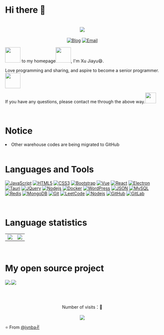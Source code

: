 # Hi there 👋

<!-- 动态打字效果 -->
<h1 align="center">
  <a href="https://stm32-mqtt.top">
    <img src="./images/hello.svg">
  </a>
</h1>

<!-- 个人资料 -->
<p align="center">
  <a href="https://stm32-mqtt.top" target="_blank"><img alt="Blog" src="https://img.shields.io/badge/Blog-stm32-mqtt.top-blue?style=flat&logo=google-chrome"></a>
  <a href="mailto:jyxu0529@gmail.com"><img alt="Email" src="https://img.shields.io/badge/Gmail-jyxu0529%40gmail.com-%23FCA121?style=flat&logo=gmail"></a>
</p>


<!-- 个人介绍 -->
<img src="./images/welcomeglitch.gif" width="50px" />  to my homepage<img src="./images/giphy.webp" width="50">, I'm Xu Jiayu😄.

Love programming and sharing, and aspire to become a senior programmer.<img src="./images/bongocat.gif" width="50px" />

If you have any questions, please contact me through the above way.<img src="./images/chat.gif" height="35px" />


<br />

# Notice

<li>Other warehouse codes are being migrated to GitHub</li>

<br />

<!-- 个人技能&工具介绍 -->
# Languages and Tools

[![JavaScript](https://img.shields.io/badge/-JavaScript-black?style=flat&logo=javascript&link=https://github.com/jynba)](https://github.com/jynba) 
[![HTML5](https://img.shields.io/badge/-HTML5-E34F26?style=flat&logo=html5&logoColor=white&link=https://github.com/jynba)](https://github.com/jynba) 
[![CSS3](https://img.shields.io/badge/-CSS3-1572B6?style=flat&logo=css3&link=https://github.com/jynba)](https://github.com/jynba) 
[![Bootstrap](https://img.shields.io/badge/-Bootstrap-563D7C?style=flat&logo=bootstrap&link=https://github.com/jynba)](https://github.com/jynba) 
[![Vue](https://img.shields.io/badge/-Vue-orange?style=flat&logo=Vue.js&link=https://github.com/jynba)](https://github.com/jynba) 
[![React](https://img.shields.io/badge/-React-black?style=flat&logo=react&link=https://github.com/jynba)](https://github.com/jynba) 
[![Electron](https://img.shields.io/badge/-Electron-gray?style=flat&logo=electron&link=https://github.com/jynba)](https://github.com/jynba) 
[![Tauri](https://img.shields.io/badge/-Tauri-%23FCA121?style=flat&logo=Tauri&link=https://github.com/jynba)](https://gitlab.com/jynba) 
[![JQuery](https://img.shields.io/badge/-JQuery-blue?style=flat&logo=jquery&link=https://github.com/jynba)](https://github.com/jynba) 
[![Nodejs](https://img.shields.io/badge/-Nodejs-green?style=flat&logo=Node.js&link=https://github.com/jynba)](https://github.com/jynba) 
[![Docker](https://img.shields.io/badge/-Docker-black?style=flat&logo=docker&link=https://github.com/jynba)](https://github.com/jynba) 
[![WordPress](https://img.shields.io/badge/-WordPress-blue?style=flat&logo=wordpress&link=https://github.com/jynba)](https://github.com/jynba) 
[![JSON](https://img.shields.io/badge/-json-02569B?style=flat&logo=json&link=https://github.com/jynba)](https://github.com/jynba)
[![MySQL](https://img.shields.io/badge/-MySQL-black?style=flat&logo=mysql&link=https://github.com/jynba)](https://github.com/jynba)
[![Redis](https://img.shields.io/badge/-Redis-black?style=flat&logo=redis&link=https://github.com/jynba)](https://github.com/jynba) 
[![MongoDB](https://img.shields.io/badge/-MongoDB-FCA121?style=flat&logo=mongodb&link=https://github.com/jynba)](https://github.com/jynba)
[![Git](https://img.shields.io/badge/-Git-black?style=flat&logo=git&link=https://github.com/jynba)](https://github.com/jynba) 
[![LeetCode](https://img.shields.io/badge/-LeetCode-02569B?style=flat&logo=leetCode&link=https://github.com/jynba)](https://github.com/jynba)
[![Nodejs](https://img.shields.io/badge/-Nodejs-black?style=flat&logo=Node.js&link=https://github.com/jynba)](https://github.com/jynba) 
[![GitHub](https://img.shields.io/badge/-GitHub-181717?style=flat&logo=github&link=https://github.com/jynba)](https://github.com/jynba)
[![GitLab](https://img.shields.io/badge/-GitLab-FCA121?style=flat&logo=gitlab&link=https://github.com/jynba)](https://gitlab.com/jynba) 



<br />

# Language statistics

<!-- 个人使用的最多的语言 仓库 Star 数 -->
<!-- [![Top Langs](https://github-readme-stats.vercel.app/api/top-langs/?username=jynba&layout=compact)](https://github.com/jynba/github-readme-stats)
[![Top Langs](https://github-readme-stats.vercel.app/api/top-langs/?username=jynba)](https://github.com/jynba/# github-readme-stats) -->

<!-- ![Fancy's GitHub stats](https://github-readme-stats.vercel.app/api?username=jynba&show_icons=true&theme=tokyonight) -->

<table align="center">
  <tr>
    <td>
      <img src="https://github-readme-stats.vercel.app/api/top-langs/?username=jynba&theme=tokyonight" />
    </td>
    <td>
      <img src="https://github-readme-stats.vercel.app/api?username=jynba&show_icons=true&theme=tokyonight" />
    </td>
  </tr>
</table>

<!-- GitHub Activity Graph
<table align="center">
  <tr>
    <td colspan="2">
      <img src="https://activity-graph.herokuapp.com/graph?username=jynba&theme=xcode&bg_color=FF000000&hide_border=true" />
    </td>
  </tr>
</table> -->

<br />

# My open source project

<!-- 开源项目 -->
<p align="left">
  <a href="https://github.com/jynba/chat">
    <img align="center" src="https://github-readme-stats.vercel.app/api/pin/?username=jynba&repo=DJ_Project&theme=radical" />
  </a>
  <a href="https://github.com/jynba/management-system">
    <img align="center" src="https://github-readme-stats.vercel.app/api/pin/?username=jynba&repo=dxyy_project&theme=radical" />
  </a>
</p>


<br /><br />
<!-- 访问量统计 -->
<p align="center"> 
  Number of visits：👀<br /><br />
  <img src="https://profile-counter.glitch.me/jynba/count.svg" />
</p>

⭐️ From [@jynba✌](https://github.com/jynba)

<!--
**jynba/jynba** is a ✨ _special_ ✨ repository because its `README.md` (this file) appears on your GitHub profile.

Here are some ideas to get you started:

- 🔭 I’m currently working on ...
- 🌱 I’m currently learning ...
- 👯 I’m looking to collaborate on ...
- 🤔 I’m looking for help with ...
- 💬 Ask me about ...
- 📫 How to reach me: ...
- 😄 Pronouns: ...
- ⚡ Fun fact: ...
-->
